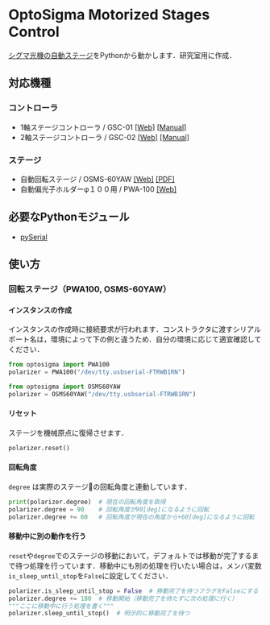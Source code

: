 # OptoSigma Motorized Stages Control

[シグマ光機の自動ステージ](https://jp.optosigma.com/ja_jp/motorized-stages.html)をPythonから動かします．研究室用に作成．

## 対応機種
### コントローラ
- 1軸ステージコントローラ / GSC-01 [[Web]](https://jp.optosigma.com/ja_jp/motorized-stages/controllers-drivers/single-axis-stage-controller/gsc-01.html) [[Manual]](https://jp.optosigma.com/html/jp/software/motorize/manual_jp/GSC-01.pdf)
- 2軸ステージコントローラ / GSC-02 [[Web]](https://jp.optosigma.com/ja_jp/motorized-stages/controllers-drivers/2-axis-stage-controller-half-step/gsc-02.html) [[Manual]](https://jp.optosigma.com/html/jp/software/motorize/manual_jp/GSC-02.pdf) 

### ステージ
- 自動回転ステージ / OSMS-60YAW [[Web]](https://jp.optosigma.com/ja_jp/osms-60yaw.html) [[PDF]](https://jp.optosigma.com/html/ja/page_pdf/SGSP-40_60YAW.pdf)
- 自動偏光子ホルダーφ１００用 / PWA-100 [[Web]](http://www.twin9.co.jp/product/holders-list/mirror-list-2-2/pwa-100/)

## 必要なPythonモジュール
* [pySerial](https://github.com/pyserial/pyserial)

## 使い方

### 回転ステージ（PWA100, OSMS-60YAW）
#### インスタンスの作成
インスタンスの作成時に接続要求が行われます．コンストラクタに渡すシリアルポート名は，環境によって下の例と違うため．自分の環境に応じて適宜確認してください．
```python
from optosigma import PWA100
polarizer = PWA100("/dev/tty.usbserial-FTRWB1RN")
```

```python
from optosigma import OSMS60YAW
polarizer = OSMS60YAW("/dev/tty.usbserial-FTRWB1RN")
```

#### リセット
ステージを機械原点に復帰させます．
```python
polarizer.reset()
```

#### 回転角度
`degree` は実際のステージの回転角度と連動しています．
```python
print(polarizer.degree)  # 現在の回転角度を取得
polarizer.degree = 90    # 回転角度が90[deg]になるように回転
polarizer.degree += 60   # 回転角度が現在の角度から+60[deg]になるように回転
```

#### 移動中に別の動作を行う
`reset`や`degree`でのステージの移動において，デフォルトでは移動が完了するまで待つ処理を行っています．移動中にも別の処理を行いたい場合は，メンバ変数`is_sleep_until_stop`を`False`に設定してください．
```python
polarizer.is_sleep_until_stop = False  # 移動完了を待つフラグをFalseにする
polarizer.degree += 180  # 移動開始（移動完了を待たずに次の処理に行く）
"""ここに移動中に行う処理を書く"""
polarizer.sleep_until_stop()  # 明示的に移動完了を待つ
```